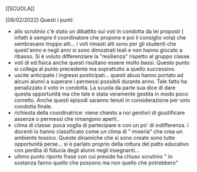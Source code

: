 [[SCUOLA]]

[08/02/2022]
Questi i punti:
- allo scrutinio c'è stato un dibattito sui voti in condotta da lei proposti ( infatti è sempre il coordinatore che propone e poi il consiglio vota) che sembravano troppo alti... i voti rimasti alti sono per gli studenti che quest'anno e negli anni si sono dimostrati leali e non hanno giocato a ribasso. Si è voluto differenziare la "resilienza" rispetto al gruppo classe.
- voti di ed.fisica anche questi risultano essere molto bassi. Questo punto si collega al punto precedente ma soprattutto a quello successivo.
- uscite anticipate / ingressi posticipati... questi abusi hanno portato ad alcuni alunni a superare i permessi possibili durante anno. Tale fatto ha penalizzato il voto in condotta. La scuola da parte sua dice di dare questa opportunità ma che tale è stata veramente gestita in modo poco corretto. Anche questi episodi saranno tenuti in considerazione per voto condotta finale.
- richiesta della coordinatrice: viene chiesto a noi genitori di giustificare assenze o permessi che rimangono aperti..
- clima di classe:  poca voglia di partecipare e con un po' di indifferenza. i docenti lo hanno classificato come un clima di " miseria" che crea un ambiente tossico. Queste dinamiche che si sono create sono tutte opportunità perse... si è parlato proprio della rottura del patto educativo con perdita di fiducia degli alunni negli insegnanti...
- ultimo punto riporto frase con cui preside ha chiuso scrutinio " in sostanza fanno quello che possono ma non quello che potrebbero"
